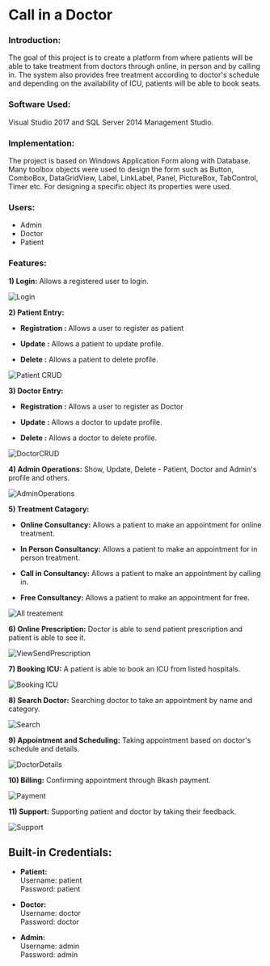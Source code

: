 # Call in a Doctor
### Introduction:
The goal of this project is to create a platform from where patients will be able to take treatment from doctors through online, in person and by calling in. The system also provides free treatment according to doctor&apos;s schedule and depending on the availability of ICU, patients will be able to book seats.

### Software Used:
Visual Studio 2017 and SQL Server 2014 Management Studio.

### Implementation:
The project is based on Windows Application Form along with Database. Many toolbox objects were used to design the form such as Button, ComboBox, DataGridView, Label, LinkLabel, Panel, PictureBox, TabControl, Timer etc. For designing a specific object its properties were used.

### Users:
* Admin
* Doctor
* Patient 

### Features:
   **1) Login:**   Allows a registered user to login.
   
   ![Login](https://user-images.githubusercontent.com/40003419/104225216-4ffd4200-5470-11eb-87a0-5824efac2af3.JPG)
   
   **2) Patient Entry:**
   * **Registration :** 
   Allows a user to register as patient

   * **Update :** 
   Allows a patient to update profile.

   * **Delete :** 
   Allows a patient to delete profile.
   
   ![Patient CRUD](https://user-images.githubusercontent.com/40003419/104270480-d17dc000-54c2-11eb-969c-02fe52da4db0.jpg)

   
   **3) Doctor Entry:**
   * **Registration :** 
   Allows a user to register as Doctor
   
   * **Update :** 
   Allows a doctor to update profile.
 
   * **Delete :** 
   Allows a doctor to delete profile.

  ![DoctorCRUD](https://user-images.githubusercontent.com/40003419/104270731-64b6f580-54c3-11eb-93a5-3449119aa7bc.jpg)
  
  **4) Admin Operations:**
  Show, Update, Delete - Patient, Doctor and Admin's profile and others.
  
  ![AdminOperations](https://user-images.githubusercontent.com/40003419/104271174-6af9a180-54c4-11eb-96c7-9a82abcc6f66.jpg)
  
   **5) Treatment Catagory:**
   * **Online Consultancy:** 
   Allows a patient to make an appointment for online treatment.
   
   * **In Person Consultancy:** 
   Allows a patient to make an appointment for in person treatment.
  
  * **Call in Consultancy:**
   Allows a patient to make an appointment by calling in.
  
  * **Free Consultancy:**
  Allows a patient to make an appointment for free.
  
  ![All treatement](https://user-images.githubusercontent.com/40003419/104270999-f7f02b00-54c3-11eb-9ac8-e7abec2e6e93.jpg)
  
  **6) Online Prescription:**
  Doctor is able to send patient prescription and patient is able to see it.
  
  ![ViewSendPrescription](https://user-images.githubusercontent.com/40003419/104272188-cf1d6500-54c6-11eb-9ebc-1ab262b2c4c1.jpg)

  
  **7) Booking ICU:**
  A patient is able to book an ICU from listed hospitals.
  
  ![Booking ICU](https://user-images.githubusercontent.com/40003419/104271307-ccba0b80-54c4-11eb-8857-834f217d5263.JPG)
  
  **8) Search Doctor:**
  Searching doctor to take an appointment by name and category.
  
  ![Search](https://user-images.githubusercontent.com/40003419/104271522-5073f800-54c5-11eb-8c72-ad91563baf79.JPG)
  
  **9) Appointment and Scheduling:**
  Taking appointment based on doctor's schedule and details.
  
  ![DoctorDetails](https://user-images.githubusercontent.com/40003419/104271636-9204a300-54c5-11eb-8f97-3813aeddcb02.JPG)
  
  **10) Billing:**
  Confirming appointment through Bkash payment.
  
  ![Payment](https://user-images.githubusercontent.com/40003419/104271716-bfe9e780-54c5-11eb-86b8-e82b304db758.JPG)
  
  
  **11) Support:**
  Supporting patient and doctor by taking their feedback.
  
  ![Support](https://user-images.githubusercontent.com/40003419/104271835-fc1d4800-54c5-11eb-9b4c-0b850e445a25.JPG)
  
  
  
  ## Built-in Credentials:
  * **Patient:**\
Username: patient\
Password: patient

  * **Doctor:**\
  Username: doctor\
Password: doctor

  * **Admin:**\
  Username: admin\
Password: admin

                  










